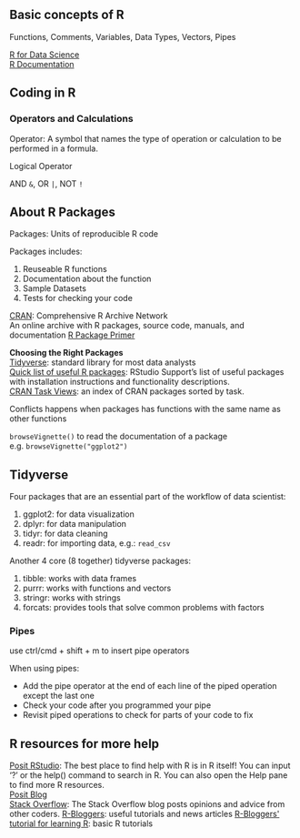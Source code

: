 ## Basic concepts of R
Functions, Comments, Variables, Data Types, Vectors, Pipes

[R for Data Science](https://r4ds.had.co.nz/index.html)  
[R Documentation](https://www.rdocumentation.org/)
## Coding in R
### Operators and Calculations
Operator: A symbol that names the type of operation or calculation to be performed in a formula.

Logical Operator

AND `&`, OR `|`, NOT `!`
## About R Packages
Packages: Units of reproducible R code

Packages includes:
1. Reuseable R functions
2. Documentation about the function
3. Sample Datasets
4. Tests for checking your code

[CRAN](https://cran.r-project.org): Comprehensive R Archive Network  
An online archive with R packages, source code, manuals, and documentation
[R Package Primer](https://kbroman.org/pkg_primer/)

**Choosing the Right Packages**  
[Tidyverse](https://www.tidyverse.org/): standard library for most data analysts  
[Quick list of useful R packages](https://support.posit.co/hc/en-us/articles/201057987-Quick-list-of-useful-R-packages): RStudio Support’s list of useful packages with installation instructions and functionality descriptions.  
[CRAN Task Views](https://cran.r-project.org/web/views/): an index of CRAN packages sorted by task.  

Conflicts happens  when packages has functions with the same name  as other functions

`browseVignette()` to read the documentation of a package  
e.g. `browseVignette("ggplot2")`

## Tidyverse
Four packages that are an essential part of the workflow of data scientist:
1. ggplot2: for data visualization
2. dplyr: for data manipulation
3. tidyr: for data cleaning
4. readr: for importing data, e.g.: `read_csv`

Another 4 core (8 together) tidyverse packages:
1. tibble: works with data frames
2. purrr: works with functions and vectors
3. stringr: works with strings
4. forcats: provides tools that solve common problems with factors

### Pipes
use ctrl/cmd + shift + m to insert pipe operators

When using pipes:
- Add the pipe operator at the end of each line of the piped operation except the last one
- Check your code after you programmed your pipe
- Revisit  piped operations to check for parts of your code to fix

## R resources for more help
[Posit RStudio](https://posit.co/): The best place to find help with R is in R itself! You can input ‘?’ or the help() command to search in R. You can also open the Help pane to find more R resources.   
[Posit Blog](https://posit.co/blog/)  
[Stack Overflow](https://stackoverflow.blog/): The Stack Overflow blog posts opinions and advice from other coders.
[R-Bloggers](https://www.r-bloggers.com/): useful tutorials and news articles
[R-Bloggers' tutorial for learning R](https://www.r-bloggers.com/2015/12/how-to-learn-r-2/#h.y5b98o9o2h1r): basic R tutorials